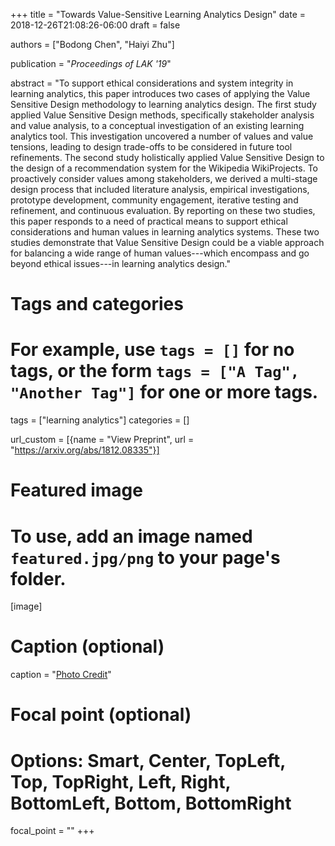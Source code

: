 +++
title = "Towards Value-Sensitive Learning Analytics Design"
date = 2018-12-26T21:08:26-06:00
draft = false

authors = ["Bodong Chen", "Haiyi Zhu"]

publication = "*Proceedings of LAK '19*"

abstract = "To support ethical considerations and system integrity in learning analytics, this paper introduces two cases of applying the Value Sensitive Design methodology to learning analytics design. The first study applied Value Sensitive Design methods, specifically stakeholder analysis and value analysis, to a conceptual investigation of an existing learning analytics tool. This investigation uncovered a number of values and value tensions, leading to design trade-offs to be considered in future tool refinements. The second study holistically applied Value Sensitive Design to the design of a recommendation system for the Wikipedia WikiProjects. To proactively consider values among stakeholders, we derived a multi-stage design process that included literature analysis, empirical investigations, prototype development, community engagement, iterative testing and refinement, and continuous evaluation. By reporting on these two studies, this paper responds to a need of practical means to support ethical considerations and human values in learning analytics systems. These two studies demonstrate that Value Sensitive Design could be a viable approach for balancing a wide range of human values---which encompass and go beyond ethical issues---in learning analytics design."

# Tags and categories
# For example, use `tags = []` for no tags, or the form `tags = ["A Tag", "Another Tag"]` for one or more tags.
tags = ["learning analytics"]
categories = []

url_custom = [{name = "View Preprint", url = "https://arxiv.org/abs/1812.08335"}]

# Featured image
# To use, add an image named `featured.jpg/png` to your page's folder. 
[image]
  # Caption (optional)
  caption = "[Photo Credit](https://pixabay.com/en/palms-diverse-prints-pastel-art-308662/)"

  # Focal point (optional)
  # Options: Smart, Center, TopLeft, Top, TopRight, Left, Right, BottomLeft, Bottom, BottomRight
  focal_point = ""
+++
